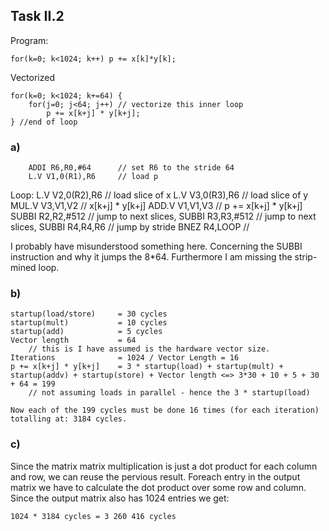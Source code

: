 ## Task II.2

Program:
    
    for(k=0; k<1024; k++) p += x[k]*y[k];

Vectorized

    for(k=0; k<1024; k+=64) {
        for(j=0; j<64; j++) // vectorize this inner loop
            p += x[k+j] * y[k+j];
    } //end of loop


### a)

        ADDI R6,R0,#64      // set R6 to the stride 64
        L.V V1,0(R1),R6     // load p
Loop:   L.V V2,0(R2),R6     // load slice of x 
        L.V V3,0(R3),R6     // load slice of y
        MUL.V V3,V1,V2      // x[k+j] * y[k+j] 
        ADD.V V1,V1,V3      // p += x[k+j] * y[k+j] 
        SUBBI R2,R2,#512    // jump to next slices,
        SUBBI R3,R3,#512    // jump to next slices,
        SUBBI R4,R4,R6      // jump by stride 
        BNEZ R4,LOOP        // 

I probably have misunderstood something here. Concerning the SUBBI instruction and why it jumps the 8*64.
Furthermore I am missing the strip-mined loop.


### b)

    startup(load/store)     = 30 cycles
    startup(mult)           = 10 cycles
    startup(add)            = 5 cycles
    Vector length           = 64
        // this is I have assumed is the hardware vector size.
    Iterations              = 1024 / Vector Length = 16
    p += x[k+j] * y[k+j]    = 3 * startup(load) + startup(mult) + startup(addv) + startup(store) + Vector length <=> 3*30 + 10 + 5 + 30 + 64 = 199
        // not assuming loads in parallel - hence the 3 * startup(load)

    Now each of the 199 cycles must be done 16 times (for each iteration) totalling at: 3184 cycles.

### c)
Since the matrix matrix multiplication is just a dot product for each column and row, we can reuse the pervious result.
Foreach entry in the output matrix we have to calculate the dot product over some row and column. Since the output matrix also has 1024 entries we get: 
    
    1024 * 3184 cycles = 3 260 416 cycles

